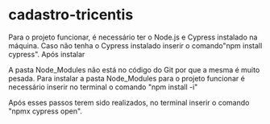 # cadastro-tricentis
Para o projeto funcionar, é necessário ter o Node.js e Cypress instalado na máquina.
Caso não tenha o Cypress instalado inserir o comando"npm install cypress".
Após instalar

A pasta Node_Modules não está no código do Git por que a mesma é muito pesada.
Para instalar a pasta Node_Modules para o projeto funcionar é necessário inserir no terminal o comando "npm install -i"

Após esses passos terem sido realizados, no terminal inserir o comando "npmx cypress open".
